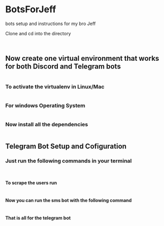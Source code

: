 # BotsForJeff

bots setup and instructions for  my bro Jeff

Clone and cd into the directory

```git clone https://github.com/kneeraazon01/BotsForJeff
```

```cd BotsForJeff
```

## Now create one virtual environment that works for both Discord and Telegram bots

```python3 -m venv venv
```

### To activate the virtualenv in Linux/Mac

```source venv/bin/activate
```

### For windows Operating System

```Scripts\activate.bat
```

### Now install all the dependencies

```pip install -r requirements.txt
```

## Telegram Bot Setup and Cofiguration

### Just run the following commands in your terminal

```cd telegram-dm-bot
```

```python setup.py -c
```

#### To scrape the users run

```python scraper.py
```

#### Now you can run the sms bot with the following command

```python smsbot.py
```

#### That is all for the telegram bot
